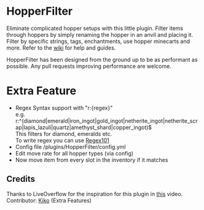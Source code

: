 # HopperFilter
Eliminate complicated hopper setups with this little plugin. Filter items through hoppers by simply renaming the hopper in an anvil and placing it. Filter by specific strings, tags, enchantments, use hopper minecarts and more. Refer to the [wiki](https://github.com/jwkerr/HopperFilter/wiki) for help and guides.

HopperFilter has been designed from the ground up to be as performant as possible. Any pull requests improving performance are welcome.

# Extra Feature
- Regex Syntax support with "r:{regex}" 
<br> e.g. r:^(diamond|emerald|iron_ingot|gold_ingot|netherite_ingot|netherite_scrap|lapis_lazuli|quartz|amethyst_shard|copper_ingot)$
<br> This filters for diamond, emeralds etc.
<br> To write regex you can use [Regex101](https://regex101.com)
- Config file /plugins/HopperFilter/config.yml
- Edit move rate for all hopper types (via config)
- Now move item from every slot in the inventory if it matches

## Credits
Thanks to LiveOverflow for the inspiration for this plugin in [this](https://youtu.be/Gi2PPBCEHuM?t=224) video.
<br> Contributor: [Kiko](https://github.com/Kiko-Dev-Tech) (Extra Features)